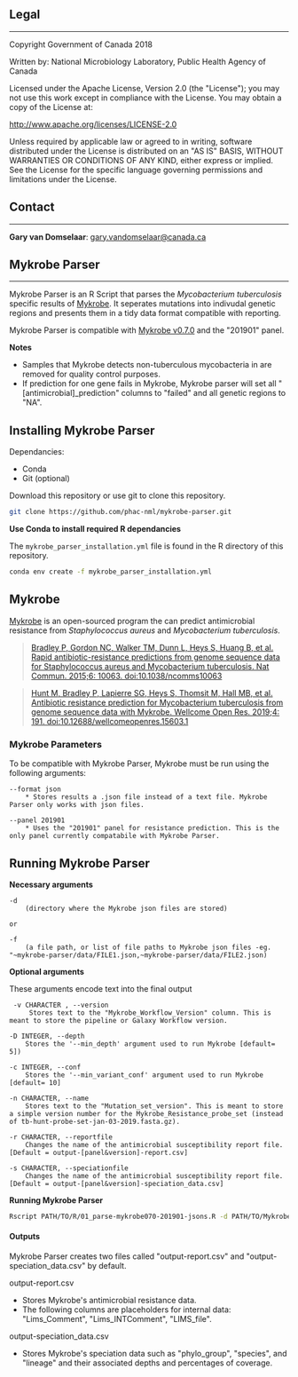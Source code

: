 ## Legal ##
-----------

Copyright Government of Canada 2018

Written by: National Microbiology Laboratory, Public Health Agency of Canada

Licensed under the Apache License, Version 2.0 (the "License"); you may not use
this work except in compliance with the License. You may obtain a copy of the
License at:

http://www.apache.org/licenses/LICENSE-2.0

Unless required by applicable law or agreed to in writing, software distributed
under the License is distributed on an "AS IS" BASIS, WITHOUT WARRANTIES OR
CONDITIONS OF ANY KIND, either express or implied. See the License for the
specific language governing permissions and limitations under the License.

## Contact ##
-------------

**Gary van Domselaar**: gary.vandomselaar@canada.ca


## Mykrobe Parser ##
---------------------

Mykrobe Parser is an R Script that parses the *Mycobacterium tuberculosis* specific results of [Mykrobe](https://github.com/Mykrobe-tools/mykrobe). It seperates mutations into indivudal genetic regions and presents them in a tidy data format compatible with reporting.

Mykrobe Parser is compatible with [Mykrobe v0.7.0](https://anaconda.org/bioconda/mykrobe/files?version=0.7.0) and the "201901" panel.

**Notes**
* Samples that Mykrobe detects non-tuberculous mycobacteria in are removed for quality control purposes.
* If prediction for one gene fails in Mykrobe, Mykrobe parser will set all "[antimicrobial]_prediction" columns to "failed" and all genetic regions to "NA".

## Installing Mykrobe Parser ##
Dependancies:
*  Conda
*  Git (optional)

Download this repository or use git to clone this repository.

```sh
git clone https://github.com/phac-nml/mykrobe-parser.git
```

**Use Conda to install required R dependancies**

The `mykrobe_parser_installation.yml` file is found in the R directory of this repository.

```sh
conda env create -f mykrobe_parser_installation.yml
```

##  Mykrobe ##

[Mykrobe](https://github.com/Mykrobe-tools/mykrobe) is an open-sourced program the can predict antimicrobial resistance from *Staphylococcus aureus* and *Mycobacterium tuberculosis*.

> [Bradley P, Gordon NC, Walker TM, Dunn L, Heys S, Huang B, et al. Rapid antibiotic-resistance predictions from genome sequence data for Staphylococcus aureus and Mycobacterium tuberculosis. Nat Commun. 2015;6: 10063. doi:10.1038/ncomms10063](http://www.nature.com/ncomms/2015/151221/ncomms10063/full/ncomms10063.html)  

> [Hunt M, Bradley P, Lapierre SG, Heys S, Thomsit M, Hall MB, et al. Antibiotic resistance prediction for Mycobacterium tuberculosis from genome sequence data with Mykrobe. Wellcome Open Res. 2019;4: 191. doi:10.12688/wellcomeopenres.15603.1](https://wellcomeopenresearch.org/articles/4-191)  


### Mykrobe Parameters ###

To be compatible with Mykrobe Parser, Mykrobe must be run using the following arguments:

    --format json
        * Stores results a .json file instead of a text file. Mykrobe Parser only works with json files. 

    --panel 201901
        * Uses the "201901" panel for resistance prediction. This is the only panel currently compatabile with Mykrobe Parser.


## Running Mykrobe Parser ##

**Necessary arguments**

    -d 
        (directory where the Mykrobe json files are stored)

    or

    -f 
        (a file path, or list of file paths to Mykrobe json files -eg. "~mykrobe-parser/data/FILE1.json,~mykrobe-parser/data/FILE2.json)

**Optional arguments**

These arguments encode text into the final output  

     -v CHARACTER , --version 
         Stores text to the "Mykrobe_Workflow_Version" column. This is meant to store the pipeline or Galaxy Workflow version.  

    -D INTEGER, --depth  
        Stores the '--min_depth' argument used to run Mykrobe [default= 5])  

    -c INTEGER, --conf
        Stores the '--min_variant_conf' argument used to run Mykrobe [default= 10]  

    -n CHARACTER, --name
        Stores text to the "Mutation_set_version". This is meant to store a simple version number for the Mykrobe_Resistance_probe_set (instead of tb-hunt-probe-set-jan-03-2019.fasta.gz).
    
    -r CHARACTER, --reportfile
        Changes the name of the antimicrobial susceptibility report file. [Default = output-[panel&version]-report.csv]

    -s CHARACTER, --speciationfile
        Changes the name of the antimicrobial susceptibility report file. [Default = output-[panel&version]-speciation_data.csv]

**Running Mykrobe Parser**

```sh
Rscript PATH/TO/R/01_parse-mykrobe070-201901-jsons.R -d PATH/TO/Mykrobe_json_files
```

#### Outputs ####

Mykrobe Parser creates two files called "output-report.csv" and "output-speciation_data.csv" by default.  

output-report.csv
*  Stores Mykrobe's antimicrobial resistance data. 
*  The following columns are placeholders for internal data: "Lims_Comment", "Lims_INTComment", "LIMS_file".
  
output-speciation_data.csv
*  Stores Mykrobe's speciation data such as "phylo_group", "species", and "lineage" and their associated depths and percentages of coverage.  
